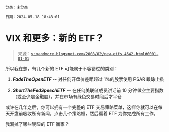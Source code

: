 ```

分类：未分类

日期：2024-05-18 18:43:01

```

# VIX 和更多：新的 ETF？

> 来源：[`vixandmore.blogspot.com/2008/02/new-etfs_4642.html#0001-01-01`](http://vixandmore.blogspot.com/2008/02/new-etfs_4642.html#0001-01-01)

所以我在想，有几个新的 ETF 可能属于不容错过的类别：

1.  ***FadeTheOpenETF*** -- 对任何开盘价差距超过 1%的股票使用 PSAR 跟踪止损

1.  ***ShortTheFedSpeechETF*** -- 在任何美联储成员讲话前 10 分钟做空主要指数（或至少是金融股），并在市场有绿色交易时段后才平仓

或许在几年之后，你可以拥有一个完整的 ETF 交易策略菜单，这样你就可以在每天开盘前吸收所有新闻，点击几个策略框，然后看着 ETF 为你完成所有工作。

我漏掉了哪些明显的 ETF 赢家？
